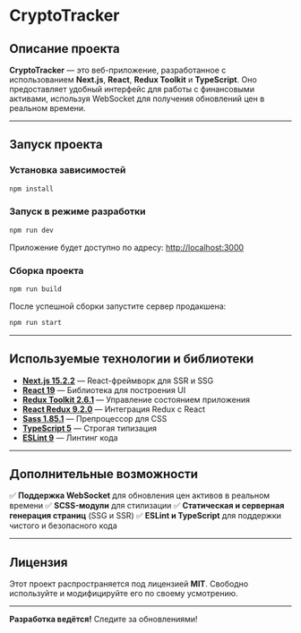 # CryptoTracker

## Описание проекта

**CryptoTracker** — это веб-приложение, разработанное с использованием **Next.js**, **React**, **Redux Toolkit** и **TypeScript**. Оно предоставляет удобный интерфейс для работы с финансовыми активами, используя WebSocket для получения обновлений цен в реальном времени.

---

## Запуск проекта

### Установка зависимостей

```sh
npm install
```

### Запуск в режиме разработки

```sh
npm run dev
```

Приложение будет доступно по адресу: [http://localhost:3000](http://localhost:3000)

### Сборка проекта

```sh
npm run build
```

После успешной сборки запустите сервер продакшена:

```sh
npm run start
```

---

## Используемые технологии и библиотеки

- **[Next.js 15.2.2](https://nextjs.org/)** — React-фреймворк для SSR и SSG
- **[React 19](https://react.dev/)** — Библиотека для построения UI
- **[Redux Toolkit 2.6.1](https://redux-toolkit.js.org/)** — Управление состоянием приложения
- **[React Redux 9.2.0](https://react-redux.js.org/)** — Интеграция Redux с React
- **[Sass 1.85.1](https://sass-lang.com/)** — Препроцессор для CSS
- **[TypeScript 5](https://www.typescriptlang.org/)** — Строгая типизация
- **[ESLint 9](https://eslint.org/)** — Линтинг кода

---

## Дополнительные возможности

✅ **Поддержка WebSocket** для обновления цен активов в реальном времени
✅ **SCSS-модули** для стилизации
✅ **Статическая и серверная генерация страниц** (SSG и SSR)
✅ **ESLint и TypeScript** для поддержки чистого и безопасного кода

---

## Лицензия

Этот проект распространяется под лицензией **MIT**. Свободно используйте и модифицируйте его по своему усмотрению.

---

**Разработка ведётся!** Следите за обновлениями!
